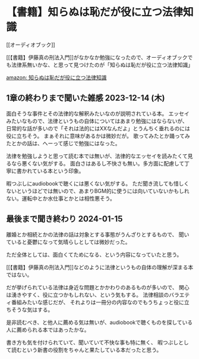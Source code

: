 # 【書籍】知らぬは恥だが役に立つ法律知識

[[オーディオブック]]

[[【書籍】伊藤真の刑法入門]]がなかなか勉強になったので、オーディオブックでも法律系無いかな、と思って見つけたのが「知らぬは恥だが役に立つ法律知識」

[amazon: 知らぬは恥だが役に立つ法律知識](https://amzn.to/4aVLJNo)

## 1章の終わりまで聞いた雑感 2023-12-14 (木)

面白そうな事件とその法律的な解釈みたいなのが説明されている本。
エッセイみたいなもので、法律というもの自体についてはあまり勉強にはならないが、
日常的な話が多いので「それは法的にはXXなんだよ」とうんちく垂れるのには役に立ちそう。
まぁそれに意味があるかは微妙だが。
歌ってみたとか踊ってみたとかの話は、へーって感じで勉強にはなった。

法律を勉強しようと思って読む本では無いが、法律的なエッセイを読みたくて見るなら悪くない気がする。
面白さはあるし不快さも無い。多方面に配慮して丁寧に書かれている本という印象。

暇つぶしにaudiobookで聴くには悪くない気がする。
ただ聞き流しても惜しくないというほどでは無いので、あまりBGM的に使うには向いていないかもしれない。運転中とか水仕事とかとは相性悪そう。

## 最後まで聞き終わり 2024-01-15

離婚とか相続とかの法律の話は対象とする事態がうんざりとするもので、
聞いていると憂鬱になって気晴らしとしては微妙だった。

ただ全体としては、面白くてためになる、という内容になっていたと思う。

[[【書籍】伊藤真の刑法入門]]などのように法律というもの自体の理解が深まる本ではない。

だが挙げられている法律は身近な問題とかかわりのあるものが多いので、
関心は湧きやすく、役に立つかもしれない、という気もする。
法律相談のバラエティ番組みたいな感じだが、
それよりは一冊分の内容なのでもうちょっと役に立ちそうな気はする。

是非読むべき、と他人に薦める気は無いが、audiobookで聴くものを探している人に薦められる本ではあったかな。

書き方も気を付けられていて、聞いていて不快な事も特に無く、
暇つぶしとして読むという新書の役割をちゃんと果たしている本だったと思う。